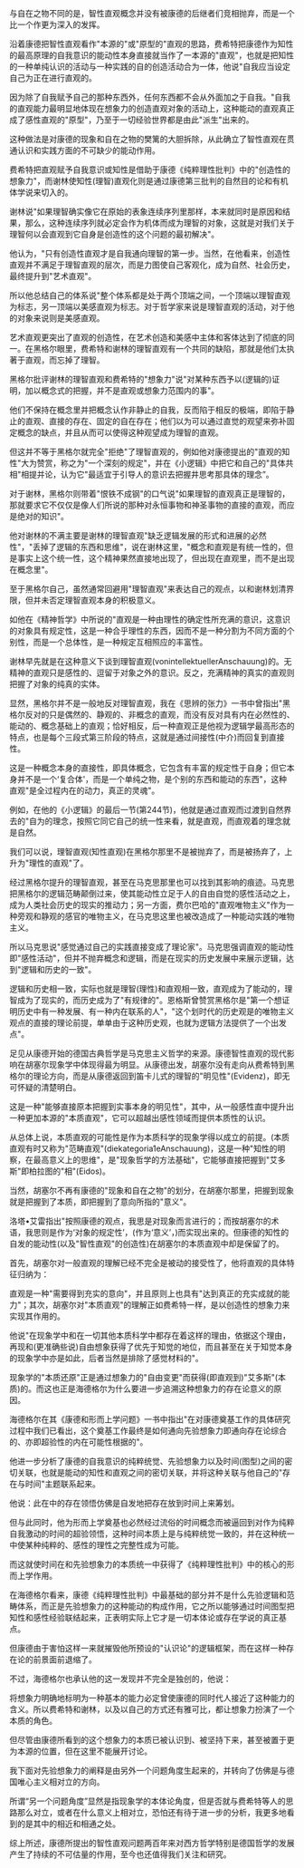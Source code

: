 与自在之物不同的是，智性直观概念并没有被康德的后继者们竞相抛弃，而是一个比一个作更为深入的发挥。

沿着康德把智性直观看作"本源的"或"原型的"直观的思路，费希特把康德作为知性的最高原理的自我意识的能动性本身直接就当作了一本源的"直观"，也就是把知性的一种单纯认识的活动与一种实践的自的创造活动合为一体，他说"自我应当设定自己为正在进行直观的。

因为除了自我赋予自己的那种东西外，任何东西都不会从外面加之于自我。"自我的直观能力最明显地体现在想象力的创造直观对象的活动上，这种能动的直观真正成了感性直观的"原型"，乃至于一切经验世界都是由此"派生"出来的。

这种做法是对康德的现象和自在之物的樊篱的大胆拆除，从此确立了智性直观在贯通认识和实践方面的不可缺少的能动作用。

费希特把直观赋予自我意识或知性是借助于康德《纯粹理性批判》中的"创造性的想象力"，而谢林使知性(理智)直观化则是通过康德第三批判的自然目的论和有机体学说来切入的。

谢林说"如果理智确实像它在原始的表象连续序列里那样，本来就同时是原因和结果，那么，这种连续序列就必定会作为机体而成为理智的对象，这就是对我们关于理智何以会直观到它自身是创造性的这个问题的最初解决"。

他认为，"只有创造性直观才是自我通向理智的第一步。当然，在他看来，创造性直观并不满足于理智直观的层次，而是力图使自己客观化，成为自然、社会历史，最终提升到"艺术直观"。

所以他总结自己的体系说"整个体系都是处于两个顶端之间，一个顶端以理智直观为标志，另一顶端以美感直观为标志。对于哲学家来说是理智直观的活动，对于他的对象来说则是美感直观。

艺术直观更突出了直观的创造性，在艺术创造和美感中主体和客体达到了彻底的同一。在黑格尔眼里，费希特和谢林的理智直观有一个共同的缺陷，那就是他们太执著于直观，而忘掉了理智。

黑格尔批评谢林的理智直观和费希特的"想象力"说"对某种东西予以(逻辑的)证明，加以概念式的把握，并不是直观或想象力范围内的事"。

他们不保持在概念里并把概念认作非静止的自我，反而陷于相反的极端，即陷于静止的直观、直接的存在、固定的自在存在；他们以为可以通过直觉的观望来弥补固定概念的缺点，并且从而可以使得这种观望成为理智的直观。

但这并不等于黑格尔就完全"拒绝"了理智直观的，例如他对康德提出的"直观的知性"大为赞赏，称之为"一个深刻的规定"，并在《小逻辑》中把它和自己的"具体共相"相提并论，认为它"最适宜于引导人的意识去把握井思考那具体的理念”。

对于谢林，黑格尔则带着"恨铁不成钢"的口气说"如果理智的直观真正是理智的，那就要求它不仅仅是像人们所说的那种对永恒事物和神圣事物的直接的直观，而应是绝对的知识"。

他对谢林的不满主要是谢林的理智直观"缺乏逻辑发展的形式和进展的必然性"，"丢掉了逻辑的东西和思维"，说在谢林这里，"概念和直观是有统一性的，但是事实上这个统一性，这个精神果然直接地出现了，但出现在直观里，而不是出现在概念里"。

至于黑格尔自己，虽然通常回避用"理智直观"来表达自己的观点，以和谢林划清界限，但并未否定理智直观本身的积极意义。

如他在《精神哲学》中所说的"直观是一种由理性的确定性所充满的意识，这意识的对象具有规定性，这是一种合乎理性的东西，因而不是一种分割为不同方面的个别性，而是一个总体性，是一种规定互相照应的丰富性。

谢林早先就是在这种意义下谈到理智直观(vonintellektuellerAnschauung)的。无精神的直观只是感性的、逗留于对象之外的意识。反之，充满精神的真实的直观则把握了对象的纯真的实体。

显然，黑格尔并不是一般地反对理智直观，我在《思辨的张力》一书中曾指出"黑格尔反对的只是偶然的、静观的、非概念的直观，而没有反对具有内在必然性的、能动的、概念基础上的直观；恰好相反，后一种直观正是他视为逻辑学最高形态的特点，也是每个三段式第三阶段的特点，这就是通过间接性(中介)而回复到直接性。

这是一种概念本身的直接性，即具体概念，它包含有丰富的规定性于自身；但它本身并不是一个‘复合体'，而是一个单纯之物，是个别的东西和能动的东西"，这种直观"是全过程内在的动力，真正的灵魂"。

例如，在他的《小逻辑》的最后一节(第244节)，他就是通过直观而过渡到自然界去的"自为的理念，按照它同它自己的统一性来看，就是直观，而直观着的理念就是自然。

我们可以说，理智直观(知性直观)在黑格尔那里不是被抛弃了，而是被扬弃了，上升为"理性的直观"了。

经过黑格尔提升的理智直观，甚至在马克思那里也可以找到其影响的痕迹。马克思把黑格尔的逻辑范畴颠倒过来，使其能动性立足于人的自由自觉的感性活动之上，成为人类社会历史的现实的推动力；另一方面，费尔巴哈的"直观唯物主义"作为一种旁观和静观的感官的唯物主义，在马克思这里也被改造成了一种能动实践的唯物主义。

所以马克思说"感觉通过自己的实践直接变成了理论家"。马克思强调直观的能动性即"感性活动"，但并不抛弃概念和逻辑，而是在现实的历史发展中来展示逻辑，达到"逻辑和历史的一致"。

逻辑和历史相一致，实际也就是理智(理性)和直观相一致，直观成为了能动的，理智成为了现实的，而历史成为了"有规律的"。恩格斯曾赞赏黑格尔是"第一个想证明历史中有一种发展、有一种内在联系的人"，"这个划时代的历史观是的唯物主义观点的直接的理论前提，单单由于这种历史观，也就为逻辑方法提供了一个出发点"。

足见从康德开始的德国古典哲学是马克思主义哲学的来源。康德智性直观的现代影响在胡塞尔现象学中体现得最为明显。从康德出发，胡塞尔没有走向从费希特到黑格尔的理论方向，而是从康德返回到笛卡儿式的理智的"明见性"(Evidenz)，即无可怀疑的清楚明白。

这是一种"能够直接原本把握到实事本身的明见性"，其中，从一般感性直中提升出一种更加本源的"本质直观"，它可以超越出感性领域而提供本质性的认识。

从总体上说，本质直观的可能性是作为本质科学的现象学得以成立的前提。(本质直观有时又称为"范畴直观"(diekategoria1eAnschauung)，这是一种"知性的明察，在最高意义上的思维"，是"现象哲学的方法基础"，它能够直接把握到"艾多斯"即柏拉图的"相"(Eidos)。

当然，胡塞尔不再有康德的"现象和自在之物"的划分，在胡塞尔那里，把握到现象就是把握到了本质，即把握到了意向所指的"意义"。

洛塔•艾雷指出"按照康德的观点，我思是对现象而言进行的；而按胡塞尔的术语，我思则是作为‘对象的规定性’，(作为‘意义’，)而实现出来的。但康德的知性的自发的能动性(以及"智性直观"的创造性)在胡塞尔的本质直观中却是保留了的。

首先，胡塞尔对一般直观的理解已经不完全是被动的接受性了，他将直观的具体特征归纳为：

直观是一种"需要得到充实的意向"，并且原则上也具有"达到真正的充实成就的能力"；其次，胡塞尔对"本质直观"的理解正如费希特一样，是以创造性的想象力来实现其作用的。

他说"在现象学中和在一切其他本质科学中都存在着这样的理由，依据这个理由，再现和(更准确些说)自由想象获得了优先于知觉的地位，而且甚至在关于知觉本身的现象学中亦是如此，后者当然是排除了感觉材料的"。

现象学的"本质还原"正是通过想象力的"自由变更"而获得(即直观到)"艾多斯"(本质)的。而这也正是海德格尔为什么要进一步追溯这种想象力的存在论意义的原因。

海德格尔在其《康德和形而上学问题》一书中指出"在对康德奠基工作的具体研究过程中我们已看出，这个奠基工作最终是如何通向先验想象力即通向存在论综合的、亦即超验性的内在可能性根据的"。

他进一步分析了康德的自我意识的纯粹统觉、先验想象力以及时间(图型)之间的密切关联，也就是能动的知性和直观之间的密切关联，并将这种关联与他自己的"存在与时间"主题联系起来。

他说：此在中的存在领悟仿佛是自发地把存在放到时间上来筹划。

但与此同时，他为形而上学奠基也必然经过流俗的时间概念而被逼回到对作为纯粹自我激动的时间的超验领悟，这种时间本质上是与纯粹统觉一致的，并在这种统一中使某种纯粹的、感性的理性之完整性成为可能。

而这就使时间在和先验想象力的本质统一中获得了《纯粹理性批判》中的核心的形而上学作用。

在海德格尔看来，康德《纯粹理性批判》中最基础的部分并不是什么先验逻辑和范畴体系，而正是先验想象力的这种能动的构成作用，它之所以能够通过时间图型把知性和感性经验联结起来，正表明实际上它才是一切本体论或存在学说的真正基点。

但康德由于害怕这样一来就摧毁他所预设的"认识论"的逻辑框架，而在这样一种存在论的前景面前退缩了。

不过，海德格尔也承认他的这一发现并不完全是独创的，他说：

将想象力明确地标明为一种基本的能力必定曾使康德的同时代人接近了这种能力的含义。所以费希特和谢林，以及以自己的方式还有雅可比，都让想象力扮演了一个本质的角色。

但尽管由康德所看到的这个想象力的本质已被认识到、被坚持下来，甚至被置于更为本源的位置，但在这里不能展开讨论。

我下面对先验想象力的阐释是由另外一个问题角度生起来的，并转向了仿佛是与德国唯心主义相对立的方向。

所谓“另一个问题角度”显然是指现象学的本体论角度，但是否就与费希特等人的思路那么对立，或者在什么意义上相对立，恐怕还有待于进一步的分析，我更多地看到的是其中的相近和相通之处。

综上所述，康德所提出的智性直观问题两百年来对西方哲学特别是德国哲学的发展产生了持续的不可估量的作用，至今也还值得我们关注和研究。